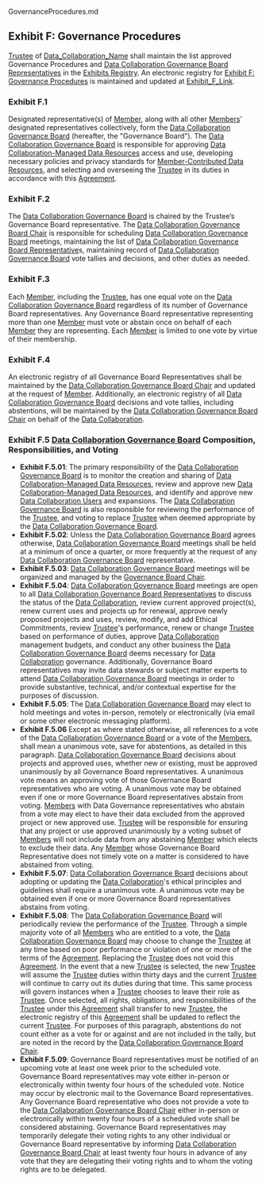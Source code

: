 GovernanceProcedures.md

## Exhibit F: Governance Procedures
[Trustee](Definition) of [Data_Collaboration_Name](Input) shall maintain the list approved Governance Procedures and [Data Collaboration Governance Board Representatives](Definition) in the [Exhibits Registry](Exhibit). An electronic registry for [Exhibit F: Governance Procedures](Exhibit) is maintained and updated at [Exhibit_F_Link](Inpupt).

### Exhibit F.1
Designated representative(s) of [Member](Definition), along with all other [Members](Definition)’ designated representatives collectively, form the [Data Collaboration Governance Board](Definition) (hereafter, the "Governance Board"). The [Data Collaboration Governance Board](Definition) is responsible for approving [Data Collaboration-Managed Data Resources](Definition) access and use, developing necessary policies and privacy standards for [Member-Contributed Data Resources](Definition), and selecting and overseeing the [Trustee](Definition) in its duties in accordance with this [Agreement](Definition).

### Exhibit F.2
The [Data Collaboration Governance Board](Definition) is chaired by the Trustee’s Governance Board representative. The [Data Collaboration Governance Board Chair](Definition) is responsible for scheduling [Data Collaboration Governance Board](Definition) meetings, maintaining the list of [Data Collaboration Governance Board Representative](Definition)s, maintaining record of [Data Collaboration Governance Board](Definition) vote tallies and decisions, and other duties as needed.

### Exhibit F.3
Each [Member](Definition), including the [Trustee](Definition), has one equal vote on the [Data Collaboration Governance Board](Definition) regardless of its number of Governance Board representatives. Any Governance Board representative representing more than one [Member](Definition) must vote or abstain once on behalf of each [Member](Definition) they are representing. Each [Member](Definition) is limited to one vote by virtue of their membership. 

### Exhibit F.4
An electronic registry of all Governance Board Representatives shall be maintained by the [Data Collaboration Governance Board Chair](Definition) and updated at the request of [Member](Definition). Additionally, an electronic registry of all [Data Collaboration Governance Board](Definition) decisions and vote tallies, including abstentions, will be maintained by the [Data Collaboration Governance Board Chair](Definition) on behalf of the [Data Collaboration](Definition).

### Exhibit F.5 [Data Collaboration Governance Board](Definition) Composition, Responsibilities, and Voting
* **Exhibit F.5.01**: The primary responsibility of the [Data Collaboration Governance Board](Definition) is to monitor the creation and sharing of [Data Collaboration-Managed Data Resources](Definition), review and approve new [Data Collaboration-Managed Data Resources](Definition), and identify and approve new [Data Collaboration Users](Definition) and expansions. The [Data Collaboration Governance Board](Definition) is also responsible for reviewing the performance of the [Trustee](Definition), and voting to replace [Trustee](Definition) when deemed appropriate by the [Data Collaboration Governance Board](Definition).
* **Exhibit F.5.02**: Unless the [Data Collaboration Governance Board](Definition) agrees otherwise, [Data Collaboration Governance Board](Definition) meetings shall be held at a minimum of once a quarter, or more frequently at the request of any [Data Collaboration Governance Board](Definition) representative.
* **Exhibit F.5.03**: [Data Collaboration Governance Board](Definition) meetings will be organized and managed by the [Governance Board Chair](Definition).
* **Exhibit F.5.04**: [Data Collaboration Governance Board](Definition) meetings are open to all [Data Collaboration Governance Board Representatives](Definition) to discuss the status of the [Data Collaboration](Definition), review current approved project(s), renew current uses and projects up for renewal, approve newly proposed projects and uses, review, modify, and add Ethical Commitments, review [Trustee](Definition)'s performance, renew or change [Trustee](Definition) based on performance of duties, approve [Data Collaboration](Definition) management budgets, and conduct any other business the [Data Collaboration Governance Board](Definition) deems necessary for [Data Collaboration](Definition) governance. Additionally, Governance Board representatives may invite data stewards or subject matter experts to attend [Data Collaboration Governance Board](Definition) meetings in order to provide substantive, technical, and/or contextual expertise for the purposes of discussion.
* **Exhibit F.5.05**: The [Data Collaboration Governance Board](Definition) may elect to hold meetings and votes in-person, remotely or electronically (via email or some other electronic messaging platform).
* **Exhibit F.5.06** Except as where stated otherwise, all references to a vote of the [Data Collaboration Governance Board](Definition) or a vote of the [Members](Definition), shall mean a unanimous vote, save for abstentions, as detailed in this paragraph. [Data Collaboration Governance Board](Definition) decisions about projects and approved uses, whether new or existing, must be approved unanimously by all Governance Board representatives. A unanimous vote means an approving vote of those Governance Board representatives who are voting. A unanimous vote may be obtained even if one or more Governance Board representatives abstain from voting. [Members](Definition) with Data Governance representatives who abstain from a vote may elect to have their data excluded from the approved project or new approved use. [Trustee](Definition) will be responsible for ensuring that any project or use approved unanimously by a voting subset of [Members](Definition) will not include data from any abstaining [Member](Definition) which elects to exclude their data. Any [Member](Definition) whose Governance Board Representative does not timely vote on a matter is considered to have abstained from voting.
* **Exhibit F.5.07**: [Data Collaboration Governance Board](Definition) decisions about adopting or updating the [Data Collaboration](Definition)'s ethical principles and guidelines shall require a unanimous vote. A unanimous vote may be obtained even if one or more Governance Board representatives abstains from voting.
* **Exhibit F.5.08**: The [Data Collaboration Governance Board](Definition) will periodically review the performance of the [Trustee](Definition). Through a simple majority vote of all [Members](Definition) who are entitled to a vote, the [Data Collaboration Governance Board](Definition) may choose to change the [Trustee](Definition) at any time based on poor performance or violation of one or more of the terms of the [Agreement](Definition). Replacing the [Trustee](Definition) does not void this [Agreement](Definition). In the event that a new [Trustee](Definition) is selected, the new [Trustee](Definition) will assume the [Trustee](Definition) duties within thirty days and the current [Trustee](Definition) will continue to carry out its duties during that time. This same process will govern instances when a [Trustee](Definition) chooses to leave their role as [Trustee](Definition). Once selected, all rights, obligations, and responsibilities of the [Trustee](Definition) under this [Agreement](Definition) shall transfer to new [Trustee](Definition), the electronic registry of this [Agreement](Definition) shall be updated to reflect the current [Trustee](Definition). For purposes of this paragraph, abstentions do not count either as a vote for or against and are not included in the tally, but are noted in the record by the [Data Collaboration Governance Board Chair](Definition).
* **Exhibit F.5.09**: Governance Board representatives must be notified of an upcoming vote at least one week prior to the scheduled vote. Governance Board representatives may vote either in-person or electronically within twenty four hours of the scheduled vote. Notice may occur by electronic mail to the Governance Board representatives. Any Governance Board representative who does not provide a vote to the [Data Collaboration Governance Board Chair](Definition) either in-person or electronically within twenty four hours of a scheduled vote shall be considered abstaining. Governance Board representatives may temporarily delegate their voting rights to any other individual or Governance Board representative by informing [Data Collaboration Governance Board Chair](Definition) at least twenty four hours in advance of any vote that they are delegating their voting rights and to whom the voting rights are to be delegated.
